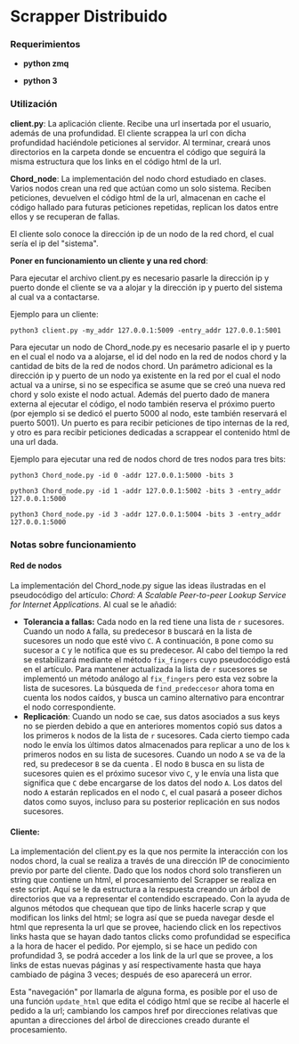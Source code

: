 # Scrapper Distribuido

### Requerimientos

- **python zmq**

- **python 3**

### Utilización

**client.py**: La aplicación cliente. Recibe una url insertada por el usuario, además de una profundidad. El cliente scrappea la url con dicha profundidad haciéndole peticiones al servidor. Al terminar, creará unos directorios en la carpeta donde se encuentra el código que seguirá la misma estructura que los links en el código html de la url. 

**Chord_node**: La implementación del nodo chord estudiado en clases. Varios nodos crean una red que actúan como un solo sistema. Reciben peticiones, devuelven el código html de la url, almacenan en cache el código hallado para futuras peticiones repetidas, replican los datos entre ellos y se recuperan de fallas.

El cliente solo conoce la dirección ip de un nodo de la red chord, el cual sería el ip del "sistema".

**Poner en funcionamiento un cliente y una red chord**:

Para ejecutar el archivo client.py es necesario pasarle la dirección ip y puerto donde el cliente se va a alojar y la dirección ip y puerto del sistema al cual va a contactarse.

Ejemplo para un cliente:

```
python3 client.py -my_addr 127.0.0.1:5009 -entry_addr 127.0.0.1:5001
```

Para ejecutar un nodo de Chord_node.py es necesario pasarle el ip y puerto en el cual el nodo va a alojarse, el id del nodo en la red de nodos chord y la cantidad de bits de la red de nodos chord. Un parámetro adicional es la dirección ip y puerto de un nodo ya existente en la red por el cual el nodo actual va a unirse, si no se especifica se asume que se creó una nueva red chord y solo existe el nodo actual. Además del puerto dado de manera externa al ejecutar el código, el nodo también reserva el próximo puerto (por ejemplo si se dedicó el puerto 5000 al nodo, este también reservará el puerto 5001). Un puerto es para recibir peticiones de tipo internas de la red, y otro es para recibir peticiones dedicadas a scrappear el contenido html de una url dada.

Ejemplo para ejecutar una red de nodos chord de tres nodos para tres bits:

```
python3 Chord_node.py -id 0 -addr 127.0.0.1:5000 -bits 3
```

```
python3 Chord_node.py -id 1 -addr 127.0.0.1:5002 -bits 3 -entry_addr 127.0.0.1:5000
```

```
python3 Chord_node.py -id 3 -addr 127.0.0.1:5004 -bits 3 -entry_addr 127.0.0.1:5000
```

### Notas sobre funcionamiento

#### Red de nodos

La implementación del Chord_node.py sigue las ideas ilustradas en el pseudocódigo del artículo: *Chord: A Scalable Peer-to-peer Lookup Service for Internet Applications*. Al cual se le añadió:

- **Tolerancia a fallas:** Cada nodo en la red tiene una lista de `r` sucesores. Cuando un nodo `A` falla, su predecesor `B` buscará en la lista de sucesores un nodo que esté vivo `C`. A continuación, `B` pone como su sucesor a `C` y le notifica que es su predecesor. Al cabo del tiempo la red se estabilizará mediante el método `fix_fingers` cuyo pseudocódigo está en el artículo. Para mantener actualizada la lista de `r` sucesores se implementó un método análogo al `fix_fingers` pero esta vez sobre la lista de sucesores. La búsqueda de `find_predeccesor` ahora toma en cuenta los nodos caídos, y  busca un camino alternativo para encontrar el nodo correspondiente.
- **Replicación**: Cuando un nodo se cae, sus datos asociados a sus keys no se pierden debido a que en anteriores momentos copió sus datos a los primeros `k` nodos de la lista de `r` sucesores.  Cada cierto tiempo cada nodo le envía los últimos datos almacenados para replicar a uno de los `k` primeros nodos en su lista de sucesores. Cuando un nodo `A` se va de la red,  su predecesor `B` se da cuenta . El nodo `B` busca en su lista de sucesores  quien es el próximo sucesor vivo `C`, y le envía una  lista que significa que `C` debe encargarse de los datos del nodo `A`. Los  datos del nodo `A` estarán replicados en el nodo `C`, el cual pasará a poseer dichos datos como suyos, incluso para su posterior replicación en sus nodos sucesores.

#### Cliente:

La implementación del client.py es la que nos permite la interacción con los nodos chord, la cual se realiza a través de una dirección IP de conocimiento previo por parte del cliente. Dado que los nodos chord solo transfieren un string que contiene un html, el procesamiento del Scrapper se realiza en este script. Aquí se le da estructura a la respuesta creando un árbol de directorios que va a representar el contendido escrapeado. Con la ayuda de algunos métodos que chequean que tipo de links hacerle scrap y que modifican los links del html; se logra así que se pueda navegar desde el html que representa la url que se provee, haciendo click en los repectivos links hasta que se hayan dado tantos clicks como profundidad se especifica a la hora de hacer el pedido. Por ejemplo, si se hace un pedido con profundidad 3, se podrá acceder a los link de la url que se provee, a los links de estas nuevas páginas y así respectivamente hasta que haya cambiado de página 3 veces; después de eso aparecerá un error.

Esta "navegación" por llamarla de alguna forma, es posible por el uso de una función `update_html` que edita el código html que se recibe al hacerle el pedido a la url; cambiando los campos href por direcciones relativas que apuntan a direcciones del árbol de direcciones creado durante el procesamiento.

